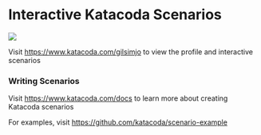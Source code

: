 # Interactive Katacoda Scenarios

[![](http://shields.katacoda.com/katacoda/gilsimjo/count.svg)](https://www.katacoda.com/gilsimjo "Get your profile on Katacoda.com")

Visit https://www.katacoda.com/gilsimjo to view the profile and interactive scenarios

### Writing Scenarios
Visit https://www.katacoda.com/docs to learn more about creating Katacoda scenarios

For examples, visit https://github.com/katacoda/scenario-example
